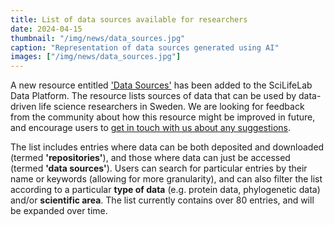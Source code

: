 ```yaml
---
title: List of data sources available for researchers
date: 2024-04-15
thumbnail: "/img/news/data_sources.jpg"
caption: "Representation of data sources generated using AI"
images: ["/img/news/data_sources.jpg"]
---
```


A new resource entitled ['Data Sources'](/resources//data_sources/) has been added to the SciLifeLab Data Platform. The resource lists sources of data that can be used by data-driven life science researchers in Sweden. We are looking for feedback from the community about how this resource might be improved in future, and encourage users to [get in touch with us about any suggestions](/contact/).

The list includes entries where data can be both deposited and downloaded (termed **'repositories'**), and those where data can just be accessed (termed **'data sources'**). Users can search for particular entries by their name or keywords (allowing for more granularity), and can also filter the list according to a particular **type of data** (e.g. protein data, phylogenetic data) and/or **scientific area**. The list currently contains over 80 entries, and will be expanded over time.
